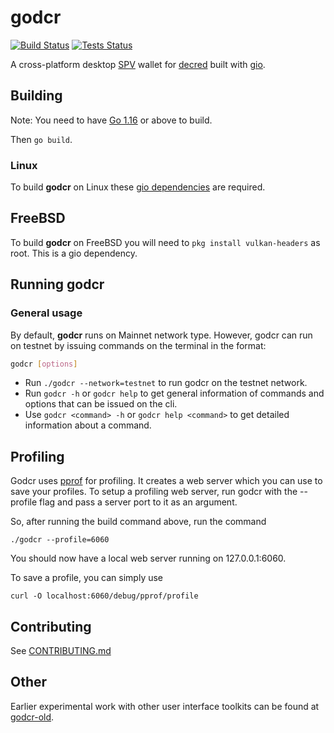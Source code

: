# godcr

[![Build Status](https://github.com/planetdecred/godcr/workflows/Build/badge.svg)](https://github.com/planetdecred/godcr/actions)
[![Tests Status](https://github.com/planetdecred/godcr/workflows/Tests/badge.svg)](https://github.com/planetdecred/godcr/actions)

A cross-platform desktop [SPV](https://docs.decred.org/wallets/spv/) wallet for [decred](https://decred.org/) built with [gio](https://gioui.org/).

## Building

Note: You need to have [Go 1.16](https://golang.org/dl/) or above to build.

Then `go build`.

### Linux
To build **godcr** on Linux these [gio dependencies](https://gioui.org/doc/install/linux) are required.

## FreeBSD
To build **godcr** on FreeBSD you will need to `pkg install vulkan-headers` as root. This is a gio dependency.

## Running godcr
### General usage
By default, **godcr** runs on Mainnet network type. However, godcr can run on testnet by issuing commands on the terminal in the format:
```bash
godcr [options]
```
- Run `./godcr --network=testnet` to run godcr on the testnet network.
- Run `godcr -h` or `godcr help` to get general information of commands and options that can be issued on the cli.
- Use `godcr <command> -h` or   `godcr help <command>` to get detailed information about a command.

## Profiling 
Godcr uses [pprof](https://github.com/google/pprof) for profiling. It creates a web server which you can use to save your profiles. To setup a profiling web server, run godcr with the --profile flag and pass a server port to it as an argument.

So, after running the build command above, run the command

`./godcr --profile=6060`

You should now have a local web server running on 127.0.0.1:6060.

To save a profile, you can simply use

`curl -O localhost:6060/debug/pprof/profile`


## Contributing

See [CONTRIBUTING.md](https://github.com/planetdecred/godcr/blob/master/.github/CONTRIBUTING.md)

## Other

Earlier experimental work with other user interface toolkits can be found at [godcr-old](https://github.com/planetdecred/godcr-old).
